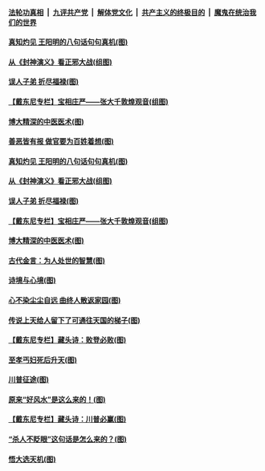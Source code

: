 

####  [法轮功真相](../../../../basic/blob/master/README.md?t=11230902) &nbsp;|&nbsp; [九评共产党](../../../../9ping.md/blob/master/README.md?t=11230902) &nbsp;|&nbsp; [解体党文化](../../../../jtdwh.md/blob/master/README.md?t=11230902)  &nbsp;|&nbsp; [共产主义的终极目的](../../../../gczydzjmd.md/blob/master/README.md?t=11230902) &nbsp;|&nbsp; [魔鬼在统治我们的世界](../../../../mgztzwmdsj.md/blob/master/README.md?t=11230902) 

#### [真知灼见 王阳明的八句话句句真机(图)](../pages/p7/953005.md?t=11230902) 

#### [从《封神演义》看正邪大战(组图)](../pages/p7/953310.md?t=11230902) 


#### [误人子弟 折尽福禄(图)](../pages/p7/952860.md?t=11230902) 

#### [【戴东尼专栏】宝相庄严——张大千敦煌观音(组图)](../pages/p7/946705.md?t=11230902) 

#### [博大精深的中医医术(图)](../pages/p7/953053.md?t=11230902) 

#### [善恶皆有报 做官要为百姓着想(图)](../pages/p7/953316.md?t=11230902) 

#### [真知灼见 王阳明的八句话句句真机(图)](../pages/p7/953005.md?t=11230902) 

#### [从《封神演义》看正邪大战(组图)](../pages/p7/953310.md?t=11230902) 


#### [误人子弟 折尽福禄(图)](../pages/p7/952860.md?t=11230902) 

#### [【戴东尼专栏】宝相庄严——张大千敦煌观音(组图)](../pages/p7/946705.md?t=11230902) 

#### [博大精深的中医医术(图)](../pages/p7/953053.md?t=11230902) 

#### [古代金言：为人处世的智慧(图)](../pages/p7/953075.md?t=11230902) 

#### [诗境与心境(图)](../pages/p7/953003.md?t=11230902) 


#### [心不染尘尘自远 曲终人散返家园(图)](../pages/p7/951564.md?t=11230902) 

#### [传说上天给人留下了可通往天国的梯子(图)](../pages/p7/953105.md?t=11230902) 

#### [【戴东尼专栏】藏头诗：败登必败(图)](../pages/p7/952944.md?t=11230902) 

#### [至孝丐妇死后升天(图)](../pages/p7/952758.md?t=11230902) 

#### [川普征途(图)](../pages/p7/952694.md?t=11230902) 

#### [原来“好风水”是这么来的！(图)](../pages/p7/952804.md?t=11230902) 

#### [【戴东尼专栏】藏头诗：川普必赢(图)](../pages/p7/952750.md?t=11230902) 

#### [“杀人不眨眼”这句话是怎么来的？(图)](../pages/p7/952760.md?t=11230902) 

#### [悟大选天机(图)](../pages/p7/952641.md?t=11230902) 


